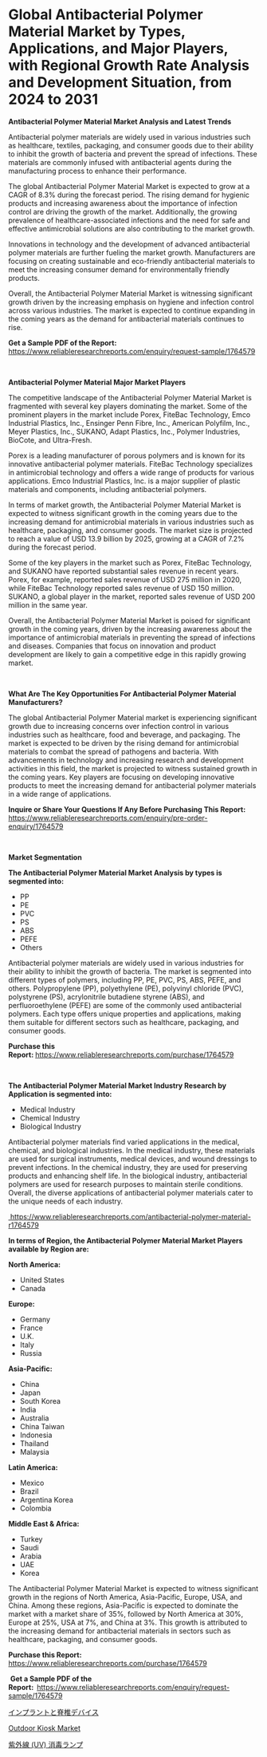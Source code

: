 <p><h1>Global Antibacterial Polymer Material Market by Types, Applications, and Major Players, with Regional Growth Rate Analysis and Development Situation, from 2024 to 2031</h1></p><p><strong>Antibacterial Polymer Material Market Analysis and Latest Trends</strong></p>
<p><p>Antibacterial polymer materials are widely used in various industries such as healthcare, textiles, packaging, and consumer goods due to their ability to inhibit the growth of bacteria and prevent the spread of infections. These materials are commonly infused with antibacterial agents during the manufacturing process to enhance their performance.</p><p>The global Antibacterial Polymer Material Market is expected to grow at a CAGR of 8.3% during the forecast period. The rising demand for hygienic products and increasing awareness about the importance of infection control are driving the growth of the market. Additionally, the growing prevalence of healthcare-associated infections and the need for safe and effective antimicrobial solutions are also contributing to the market growth.</p><p>Innovations in technology and the development of advanced antibacterial polymer materials are further fueling the market growth. Manufacturers are focusing on creating sustainable and eco-friendly antibacterial materials to meet the increasing consumer demand for environmentally friendly products.</p><p>Overall, the Antibacterial Polymer Material Market is witnessing significant growth driven by the increasing emphasis on hygiene and infection control across various industries. The market is expected to continue expanding in the coming years as the demand for antibacterial materials continues to rise.</p></p>
<p><strong>Get a Sample PDF of the Report:&nbsp;</strong> <a href="https://www.reliableresearchreports.com/enquiry/request-sample/1764579">https://www.reliableresearchreports.com/enquiry/request-sample/1764579</a></p>
<p>&nbsp;</p>
<p><strong>Antibacterial Polymer Material Major Market Players</strong></p>
<p><p>The competitive landscape of the Antibacterial Polymer Material Market is fragmented with several key players dominating the market. Some of the prominent players in the market include Porex, FiteBac Technology, Emco Industrial Plastics, Inc., Ensinger Penn Fibre, Inc., American Polyfilm, Inc., Meyer Plastics, Inc., SUKANO, Adapt Plastics, Inc., Polymer Industries, BioCote, and Ultra-Fresh.</p><p>Porex is a leading manufacturer of porous polymers and is known for its innovative antibacterial polymer materials. FiteBac Technology specializes in antimicrobial technology and offers a wide range of products for various applications. Emco Industrial Plastics, Inc. is a major supplier of plastic materials and components, including antibacterial polymers.</p><p>In terms of market growth, the Antibacterial Polymer Material Market is expected to witness significant growth in the coming years due to the increasing demand for antimicrobial materials in various industries such as healthcare, packaging, and consumer goods. The market size is projected to reach a value of USD 13.9 billion by 2025, growing at a CAGR of 7.2% during the forecast period.</p><p>Some of the key players in the market such as Porex, FiteBac Technology, and SUKANO have reported substantial sales revenue in recent years. Porex, for example, reported sales revenue of USD 275 million in 2020, while FiteBac Technology reported sales revenue of USD 150 million. SUKANO, a global player in the market, reported sales revenue of USD 200 million in the same year.</p><p>Overall, the Antibacterial Polymer Material Market is poised for significant growth in the coming years, driven by the increasing awareness about the importance of antimicrobial materials in preventing the spread of infections and diseases. Companies that focus on innovation and product development are likely to gain a competitive edge in this rapidly growing market.</p></p>
<p>&nbsp;</p>
<p><strong>What Are The Key Opportunities For Antibacterial Polymer Material Manufacturers?</strong></p>
<p><p>The global Antibacterial Polymer Material market is experiencing significant growth due to increasing concerns over infection control in various industries such as healthcare, food and beverage, and packaging. The market is expected to be driven by the rising demand for antimicrobial materials to combat the spread of pathogens and bacteria. With advancements in technology and increasing research and development activities in this field, the market is projected to witness sustained growth in the coming years. Key players are focusing on developing innovative products to meet the increasing demand for antibacterial polymer materials in a wide range of applications.</p></p>
<p><strong>Inquire or Share Your Questions If Any Before Purchasing This Report:</strong> <a href="https://www.reliableresearchreports.com/enquiry/pre-order-enquiry/1764579">https://www.reliableresearchreports.com/enquiry/pre-order-enquiry/1764579</a></p>
<p>&nbsp;</p>
<p><strong>Market Segmentation</strong></p>
<p><strong>The Antibacterial Polymer Material Market Analysis by types is segmented into:</strong></p>
<p><ul><li>PP</li><li>PE</li><li>PVC</li><li>PS</li><li>ABS</li><li>PEFE</li><li>Others</li></ul></p>
<p><p>Antibacterial polymer materials are widely used in various industries for their ability to inhibit the growth of bacteria. The market is segmented into different types of polymers, including PP, PE, PVC, PS, ABS, PEFE, and others. Polypropylene (PP), polyethylene (PE), polyvinyl chloride (PVC), polystyrene (PS), acrylonitrile butadiene styrene (ABS), and perfluoroethylene (PEFE) are some of the commonly used antibacterial polymers. Each type offers unique properties and applications, making them suitable for different sectors such as healthcare, packaging, and consumer goods.</p></p>
<p><strong>Purchase this Report:&nbsp;</strong><a href="https://www.reliableresearchreports.com/purchase/1764579">https://www.reliableresearchreports.com/purchase/1764579</a></p>
<p>&nbsp;</p>
<p><strong>The Antibacterial Polymer Material Market Industry Research by Application is segmented into:</strong></p>
<p><ul><li>Medical Industry</li><li>Chemical Industry</li><li>Biological Industry</li></ul></p>
<p><p>Antibacterial polymer materials find varied applications in the medical, chemical, and biological industries. In the medical industry, these materials are used for surgical instruments, medical devices, and wound dressings to prevent infections. In the chemical industry, they are used for preserving products and enhancing shelf life. In the biological industry, antibacterial polymers are used for research purposes to maintain sterile conditions. Overall, the diverse applications of antibacterial polymer materials cater to the unique needs of each industry.</p></p>
<p><a href="https://www.reliableresearchreports.com/antibacterial-polymer-material-r1764579">&nbsp;https://www.reliableresearchreports.com/antibacterial-polymer-material-r1764579</a></p>
<p><strong>In terms of Region, the Antibacterial Polymer Material Market Players available by Region are:</strong></p>
<p>
    <p> <strong> North America: </strong>
        <ul>
            <li>United States</li>
            <li>Canada</li>
        </ul>
        </p> 
    <p> <strong> Europe: </strong>
        <ul>
            <li>Germany</li>
            <li>France</li>
            <li>U.K.</li>
            <li>Italy</li>
            <li>Russia</li>
        </ul>
        </p> 
    <p> <strong> Asia-Pacific: </strong>
        <ul>
            <li>China</li>
            <li>Japan</li>
            <li>South Korea</li>
            <li>India</li>
            <li>Australia</li>
            <li>China Taiwan</li>
            <li>Indonesia</li>
            <li>Thailand</li>
            <li>Malaysia</li>
        </ul>
        </p> 
    <p> <strong> Latin America: </strong>
        <ul>
            <li>Mexico</li>
            <li>Brazil</li>
            <li>Argentina Korea</li>
            <li>Colombia</li>
        </ul>
        </p> 
    <p> <strong> Middle East & Africa: </strong>
        <ul>
            <li>Turkey</li>
            <li>Saudi</li>
            <li>Arabia</li>
            <li>UAE</li>
            <li>Korea</li>
        </ul>
    </p>
    </p>
<p><p>The Antibacterial Polymer Material Market is expected to witness significant growth in the regions of North America, Asia-Pacific, Europe, USA, and China. Among these regions, Asia-Pacific is expected to dominate the market with a market share of 35%, followed by North America at 30%, Europe at 25%, USA at 7%, and China at 3%. This growth is attributed to the increasing demand for antibacterial materials in sectors such as healthcare, packaging, and consumer goods.</p></p>
<p><strong>Purchase this Report: </strong><a href="https://www.reliableresearchreports.com/purchase/1764579">https://www.reliableresearchreports.com/purchase/1764579</a></p>
<p>&nbsp;<strong>Get a Sample PDF of the Report:&nbsp;&nbsp;</strong><a href="https://www.reliableresearchreports.com/enquiry/request-sample/1764579">https://www.reliableresearchreports.com/enquiry/request-sample/1764579</a></p>
<p><strong></strong></p>
<p><p><a href="https://github.com/mathieurico66/Market-Research-Report-List-2/blob/main/8200424137313.md">インプラントと脊椎デバイス</a></p><p><a href="https://issuu.com/reportprime-2/docs/outdoor-kiosk-market-size-2030.pptx">Outdoor Kiosk Market</a></p><p><a href="https://github.com/ycmtqqhvk3273/Market-Research-Report-List-2/blob/main/7660525137312.md">紫外線 (UV) 消毒ランプ</a></p></p>